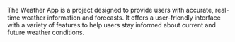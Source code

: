 The Weather App is a project designed to provide users with accurate, real-time weather information and forecasts. It offers a user-friendly interface with a variety of features to help users stay informed about current and future weather conditions.
